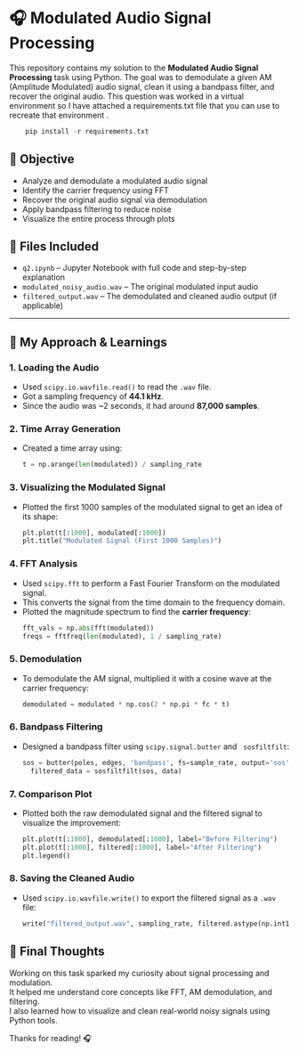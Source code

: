 

# 🎧 Modulated Audio Signal Processing

This repository contains my solution to the **Modulated Audio Signal Processing** task using Python. The goal was to demodulate a given AM (Amplitude Modulated) audio signal, clean it using a bandpass filter, and recover the original audio. This question was worked in a virtual environment so I have attached a requirements.txt file that you can use to recreate that environment .
```python
    pip install -r requirements.txt
```
## 🎯 Objective

- Analyze and demodulate a modulated audio signal  
- Identify the carrier frequency using FFT  
- Recover the original audio signal via demodulation  
- Apply bandpass filtering to reduce noise  
- Visualize the entire process through plots


## 📁 Files Included

- `q2.ipynb` – Jupyter Notebook with full code and step-by-step explanation
- `modulated_noisy_audio.wav` – The original modulated input audio
- `filtered_output.wav` – The demodulated and cleaned audio output (if applicable)

---

## 🧠 My Approach & Learnings

### 1. **Loading the Audio**
- Used `scipy.io.wavfile.read()` to read the `.wav` file.
- Got a sampling frequency of **44.1 kHz**.
- Since the audio was ~2 seconds, it had around **87,000 samples**.

### 2. **Time Array Generation**
- Created a time array using:
  ```python
  t = np.arange(len(modulated)) / sampling_rate
  ```
### 3. Visualizing the Modulated Signal
- Plotted the first 1000 samples of the modulated signal to get an idea of its shape:
  ```python
  plt.plot(t[:1000], modulated[:1000])
  plt.title("Modulated Signal (First 1000 Samples)")
  ```
### 4. FFT Analysis
- Used `scipy.fft` to perform a Fast Fourier Transform on the modulated signal.
- This converts the signal from the time domain to the frequency domain.
- Plotted the magnitude spectrum to find the **carrier frequency**:
  ```python
  fft_vals = np.abs(fft(modulated))
  freqs = fftfreq(len(modulated), 1 / sampling_rate)
  ```
### 5. Demodulation
- To demodulate the AM signal, multiplied it with a cosine wave at the carrier frequency:
  ```python
  demodulated = modulated * np.cos(2 * np.pi * fc * t)
  ```
### 6. Bandpass Filtering
- Designed a bandpass filter using `scipy.signal.butter` and ` sosfiltfilt`:
  ```python
  sos = butter(poles, edges, 'bandpass', fs=sample_rate, output='sos')
    filtered_data = sosfiltfilt(sos, data)
  ```
### 7. Comparison Plot
- Plotted both the raw demodulated signal and the filtered signal to visualize the improvement:
  ```python
  plt.plot(t[:1000], demodulated[:1000], label="Before Filtering")
  plt.plot(t[:1000], filtered[:1000], label="After Filtering")
  plt.legend()
  ```
  
### 8. Saving the Cleaned Audio
- Used `scipy.io.wavfile.write()` to export the filtered signal as a `.wav` file:
  ```python
  write("filtered_output.wav", sampling_rate, filtered.astype(np.int16))
  ```

## 🚀 Final Thoughts

Working on this task sparked my curiosity about signal processing and modulation.  
It helped me understand core concepts like FFT, AM demodulation, and filtering.  
I also learned how to visualize and clean real-world noisy signals using Python tools.

Thanks for reading! 🎧




  



